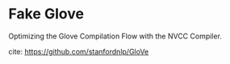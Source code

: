 # Fake Glove

Optimizing the Glove Compilation Flow with the NVCC Compiler.


cite: https://github.com/stanfordnlp/GloVe
 
